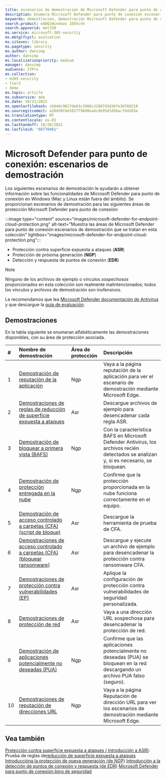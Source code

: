```yaml
---
title: escenarios de demostración de Microsoft Defender para punto de conexión
description: Enumera Microsoft Defender para punto de conexión escenarios de demostración que puede ejecutar.
keywords: demostración, demostración Microsoft Defender para punto de conexión, demostración contra malware, protección entregada en la nube, Bloquear a primera vista (BAFS), aplicaciones potencialmente no deseadas (PUA), VDI de inteligencia de seguridad de Microsoft, seguridad de VDI, demostración de reglas de reducción de superficie expuesta a ataques (ASR), demostración de acceso controlado a carpetas, Protección contra vulnerabilidades de seguridad, Protección de red, Microsoft Defender SmartScreen, edge SmartScreen,
search.product: eADQiWindows 10XVcnh
search.appverid: met150
ms.service: microsoft-365-security
ms.mktglfcycl: evaluation
ms.sitesec: library
ms.pagetype: security
ms.author: dansimp
author: dansimp
ms.localizationpriority: medium
manager: dansimp
audience: ITPro
ms.collection:
- m365-security
- tier2
- demo
ms.topic: article
ms.subservice: mde
ms.date: 10/21/2022
ms.openlocfilehash: cb04dc9817de63c3966c3168743d36fe36f66210
ms.sourcegitcommit: a20d30f4e5027f90d8ea4cde95d1d5bacfdd2b5e
ms.translationtype: MT
ms.contentlocale: es-ES
ms.lasthandoff: 10/28/2022
ms.locfileid: "68770401"
---
```

# <a name="microsoft-defender-for-endpoint---demonstration-scenarios"></a>Microsoft Defender para punto de conexión: escenarios de demostración

Los siguientes escenarios de demostración le ayudarán a obtener información sobre las funcionalidades de Microsoft Defender para punto de conexión en Windows (Mac y Linux están fuera del ámbito). Se proporcionan escenarios de demostración para las siguientes áreas de protección Microsoft Defender para punto de conexión:

:::image type="content" source="images/microsoft-defender-for-endpoint-cloud-protection.png" alt-text="Muestra las áreas de Microsoft Defender para punto de conexión escenarios de demostración que se tratan en esta colección" lightbox="images/microsoft-defender-for-endpoint-cloud-protection.png":::

- Protección contra superficie expuesta a ataques (**ASR**)
- Protección de próxima generación (**NGP**)
- Detección y respuesta de puntos de conexión (**EDR**)

> [!NOTE]
> Ninguno de los archivos de ejemplo o vínculos _sospechosos_ proporcionados en esta colección son realmente malintencionados; todos los vínculos y archivos de demostración son inofensivos.
>
> Le recomendamos que lea [Microsoft Defender documentación de Antivirus](next-generation-protection.md) y que descargue la [guía de evaluación](evaluate-microsoft-defender-antivirus.md).

## <a name="demonstrations"></a>Demostraciones

En la tabla siguiente se enumeran alfabéticamente las demostraciones disponibles, con su área de protección asociada.

| # | Nombre de demostración | Área de protección | Descripción |
|:--|:---|:---|:---|
| 1 | [Demostración de reputación de la aplicación](defender-endpoint-demonstration-app-reputation.md) | Ngp | Vaya a la página reputación de la aplicación para ver el escenario de demostración mediante Microsoft Edge. |
| 2 | [Demostraciones de reglas de reducción de superficie expuesta a ataques](defender-endpoint-demonstration-attack-surface-reduction-rules.md) | Asr | Descargue archivos de ejemplo para desencadenar cada regla ASR. |
| 3 | [Demostración de bloquear a primera vista (BAFS)](defender-endpoint-demonstration-block-at-first-sight-bafs.md) | Ngp | Con la característica BAFS en Microsoft Defender Antivirus, los archivos recién detectados se analizan y, si es necesario, se bloquean. |
| 4 | [Demostración de protección entregada en la nube](defender-endpoint-demonstration-cloud-delivered-protection.md) | Ngp |  Confirme que la protección proporcionada en la nube funciona correctamente en el equipo. |
| 5 | [Demostración de acceso controlado a carpetas (CFA) (script de bloque)](defender-endpoint-demonstration-controlled-folder-access-test-tool.md) | Asr | Descargue la herramienta de prueba de CFA. |
| 6 | [Demostraciones de acceso controlado a carpetas (CFA) (bloquear ransomware)](defender-endpoint-demonstration-controlled-folder-access.md) | Asr | Descargue y ejecute un archivo de ejemplo para desencadenar la protección contra ransomware CFA. |
| 7  | [Demostraciones de protección contra vulnerabilidades (EP)](defender-endpoint-demonstration-exploit-protection.md) | Asr | Aplique la configuración de protección contra vulnerabilidades de seguridad personalizada. |
| 8  | [Demostraciones de protección de red](defender-endpoint-demonstration-network-protection.md) | Asr | Vaya a una dirección URL sospechosa para desencadenar la protección de red. |
| 9  | [Demostración de aplicaciones potencialmente no deseadas (PUA)](defender-endpoint-demonstration-potentially-unwanted-applications.md) | Ngp | Confirme que las aplicaciones potencialmente no deseadas (PUA) se bloquean en la red descargando un archivo PUA falso (seguro). |
| 10 | [Demostraciones de reputación de direcciones URL](defender-endpoint-demonstration-smartscreen-url-reputation.md) | Ngp | Vaya a la página Reputación de dirección URL para ver los escenarios de demostración mediante Microsoft Edge. |

## <a name="see-also"></a>Vea también

[Protección contra superficie expuesta a ataques \( Introducción a ASR\)](overview-attack-surface-reduction.md): Prueba de reglas 
 de[reducción de superficie expuesta a ataques Introducción](attack-surface-reduction-rules-deployment-test.md)[a la protección de nueva generación \(de NGP\)](next-generation-protection.md) [Introducción a la detección de puntos de conexión y respuesta \(de EDR\)](overview-endpoint-detection-response.md) [Microsoft Defender para punto de conexión blog de seguridad](https://techcommunity.microsoft.com/t5/microsoft-defender-for-endpoint/bg-p/MicrosoftDefenderATPBlog)




